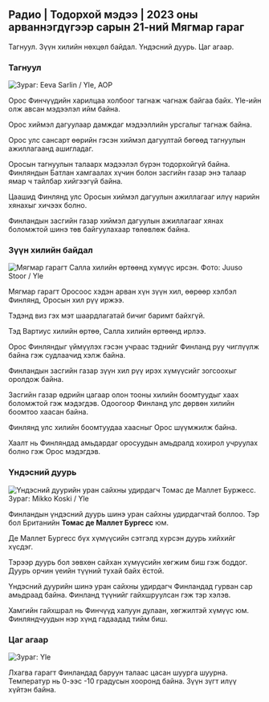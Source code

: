 ## Радио \| Тодорхой мэдээ \| 2023 оны арваннэгдүгээр сарын 21-ний Мягмар гараг

Тагнуул. Зүүн хилийн нөхцөл байдал. Үндэсний дуурь. Цаг агаар.

### Тагнуул

![ Зураг: Eeva Sarlin / Yle, AOP](https://images.cdn.yle.fi/image/upload/c_crop,h_562,w_1000,x_0,y_32/ar_1.777777777777777,c_fill,g_faces5702,dpr_1.0/q_auto:eco/f_auto/fl_lossy/v1700569701/39-1204215655ca2203557b)

Орос Финчүүдийн харилцаа холбоог тагнаж чагнаж байгаа байх. Yle-ийн олж авсан мэдээлэл ийм байна.

Орос хиймэл дагуулаар дамждаг мэдээллийн урсгалыг тагнаж байна.

Орос улс сансарт өөрийн гэсэн хиймэл дагуултай бөгөөд тагнуулын ажиллагаанд ашигладаг.

Оросын тагнуулын талаарх мэдээлэл бүрэн тодорхойгүй байна. Финляндын Батлан хамгаалах хүчин болон засгийн газар энэ талаар ямар ч тайлбар хийгээгүй байна.

Цаашид Финлянд улс Оросын хиймэл дагуулын ажиллагааг илүү нарийн хянахыг хичээх болно.

Финландын засгийн газар хиймэл дагуулын ажиллагааг хянах боломжтой шинэ төв байгуулахаар төлөвлөж байна.

### Зүүн хилийн байдал

![Мягмар гарагт Салла хилийн өртөөнд хүмүүс ирсэн. Фото: Juuso Stoor / Yle](https://images.cdn.yle.fi/image/upload/c_crop,h_2515,w_4470,x_0,y_0/ar_1.7777777777777777,c_fill,g_faces,h_120,w/pr_670/q_auto:eco/f_auto/fl_lossy/v1700575368/39-1203513655b5b4d432e9)

Мягмар гарагт Оросоос хэдэн арван хүн зүүн хил, өөрөөр хэлбэл Финлянд, Оросын хил рүү иржээ.

Тэдэнд виз гэх мэт шаардлагатай бичиг баримт байхгүй.

Тэд Вартиус хилийн өртөө, Салла хилийн өртөөнд ирлээ.

Орос Финляндыг үймүүлэх гэсэн учраас тэднийг Финланд руу чиглүүлж байна гэж судлаачид хэлж байна.

Финландын засгийн газар зүүн хил рүү ирэх хүмүүсийг зогсоохыг оролдож байна.

Засгийн газар өдрийн цагаар олон тооны хилийн боомтуудыг хаах боломжтой гэж мэдэгдэв. Одоогоор Финланд улс дөрвөн хилийн боомтоо хаасан байна.

Финлянд улс хилийн боомтуудаа хаасныг Орос шүүмжилж байна.

Хаалт нь Финляндад амьдардаг оросуудын амьдралд хохирол учруулах болно гэж Орос мэдэгдэв.

### Үндэсний дуурь

![Үндэсний дуурийн уран сайхны удирдагч Томас де Маллет Буржесс. Зураг: Mikko Koski / Yle](https://images.cdn.yle.fi/image/upload/c_crop,h_3078,w_5472,x_0,y_570/ar_1.7777777777777777,c_fill,g_faces,h_pr_610/d.q_auto:eco/f_auto/fl_lossy/v1699350873/39-1196938654a091844d91)

Финландын үндэсний дуурь шинэ уран сайхны удирдагчтай боллоо. Тэр бол Британийн **Томас де Маллет Бургесс** юм.

Де Маллет Бургесс бүх хүмүүсийн сэтгэлд хүрсэн дуурь хийхийг хүсдэг.

Тэрээр дуурь бол зөвхөн сайхан хүмүүсийн хөгжим биш гэж боддог. Дуурь орчин үеийн түүний тухай байх ёстой.

Үндэсний дуурийн шинэ уран сайхны удирдагч Финландад гурван сар амьдраад байна. Финланд түүнийг гайхшруулсан гэж тэр хэлэв.

Хамгийн гайхшрал нь Финчүүд халуун дулаан, хөгжилтэй хүмүүс юм. Финляндчуудын нэр хүнд гадаадад тийм биш.

### Цаг агаар

![ Зураг: Yle](https://images.cdn.yle.fi/image/upload/c_crop,h_1080,w_1919,x_0,y_0/ar_1.7777777777777777,c_fill,g_faces,h_675,w_1200/d_prq.au:eco/f_auto/fl_lossy/v1700579363/39-1204521655cc80468754)

Лхагва гарагт Финландад баруун талаас цасан шуурга шуурна. Температур нь 0-ээс -10 градусын хооронд байна. Зүүн зүгт илүү хүйтэн байна.
